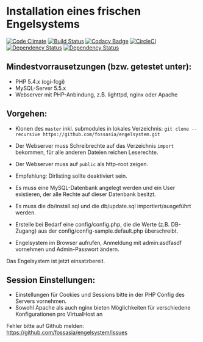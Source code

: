 # Installation eines frischen Engelsystems
[![Code Climate](https://codeclimate.com/github/fossasia/engelsystem/badges/gpa.svg)](https://codeclimate.com/github/fossasia/engelsystem)
[![Build Status](https://travis-ci.org/fossasia/engelsystem.svg?branch=documentation)](https://travis-ci.org/fossasia/engelsystem)
[![Codacy Badge](https://api.codacy.com/project/badge/Grade/d56c5bb224f24946965770230e7253c2)](https://www.codacy.com/app/dishant-khanna1807/engelsystem_2?utm_source=github.com&amp;utm_medium=referral&amp;utm_content=fossasia/engelsystem&amp;utm_campaign=Badge_Grade)
[![CircleCI](https://circleci.com/gh/fossasia/engelsystem/tree/development.svg?style=svg)](https://circleci.com/gh/fossasia/engelsystem/tree/development)
[![Dependency Status](https://www.versioneye.com/user/projects/577c9495b50608003eee0161/badge.svg?style=flat-square)](https://www.versioneye.com/user/projects/577c9495b50608003eee0161)
[![Dependency Status](https://gemnasium.com/badges/github.com/fossasia/engelsystem.svg)](https://gemnasium.com/github.com/fossasia/engelsystem)
## Mindestvorrausetzungen (bzw. getestet unter):
 * PHP 5.4.x (cgi-fcgi)
 * MySQL-Server 5.5.x
 * Webserver mit PHP-Anbindung, z.B. lighttpd, nginx oder Apache

## Vorgehen:
 * Klonen des `master` inkl. submodules in lokales Verzeichnis: `git clone --recursive https://github.com/fossasia/engelsystem.git`
 * Der Webserver muss Schreibrechte auf das Verzeichnis `import` bekommen, für alle anderen Dateien reichen Leserechte.
 * Der Webserver muss auf `public` als http-root zeigen.

 * Empfehlung: Dirlisting sollte deaktiviert sein.
 * Es muss eine MySQL-Datenbank angelegt werden und ein User existieren, der alle Rechte auf dieser Datenbank besitzt.
 * Es muss die db/install.sql und die db/update.sql importiert/ausgeführt werden.
 * Erstelle bei Bedarf eine config/config.php, die die Werte (z.B. DB-Zugang) aus der config/config-sample.default.php überschreibt.
 * Engelsystem im Browser aufrufen, Anmeldung mit admin:asdfasdf vornehmen und Admin-Passwort ändern.

Das Engelsystem ist jetzt einsatzbereit.

## Session Einstellungen:
 * Einstellungen für Cookies und Sessions bitte in der PHP Config des Servers vornehmen.
 * Sowohl Apache als auch nginx bieten Möglichkeiten für verschiedene Konfigurationen pro VirtualHost an

Fehler bitte auf Github melden: https://github.com/fossasia/engelsystem/issues
